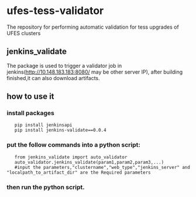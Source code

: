 # ufes-tess-validator
The repository for performing automatic validation for tess upgrades of UFES clusters
 
## jenkins_validate 
The package is used to trigger a validator job in jenkins(http://10.148.183.183:8080/  may be other server IP), after building finished,it can also download artifacts.

## how to use it
### install packages
```
   pip install jenkinsapi
   pip install jenkins-validate==0.0.4
```
### put the follow commands into a python script:
```import jenkins_validate
   from jenkins_validate import auto_validator
   auto_validator.jenkins_validate(param1,param2,param3,...)   
   #input the parameters,"clustername","web_type","jenkins_server" and "localpath_to_artifact_dir" are the Required parameters 
```
### then run the python script.


